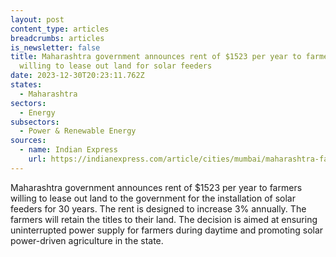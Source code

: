 ```yaml
---
layout: post
content_type: articles
breadcrumbs: articles
is_newsletter: false
title: Maharashtra government announces rent of $1523 per year to farmers
  willing to lease out land for solar feeders
date: 2023-12-30T20:23:11.762Z
states:
  - Maharashtra
sectors:
  - Energy
subsectors:
  - Power & Renewable Energy
sources:
  - name: Indian Express
    url: https://indianexpress.com/article/cities/mumbai/maharashtra-farmers-rent-land-leased-solar-power-8565352/
---
```

Maharashtra government announces rent of $1523 per year to farmers willing to lease out land to the government for the installation of solar feeders for 30 years. The rent is designed to increase 3% annually. The farmers will retain the titles to their land. The decision is aimed at ensuring uninterrupted power supply for farmers during daytime and promoting solar power-driven agriculture in the state.
